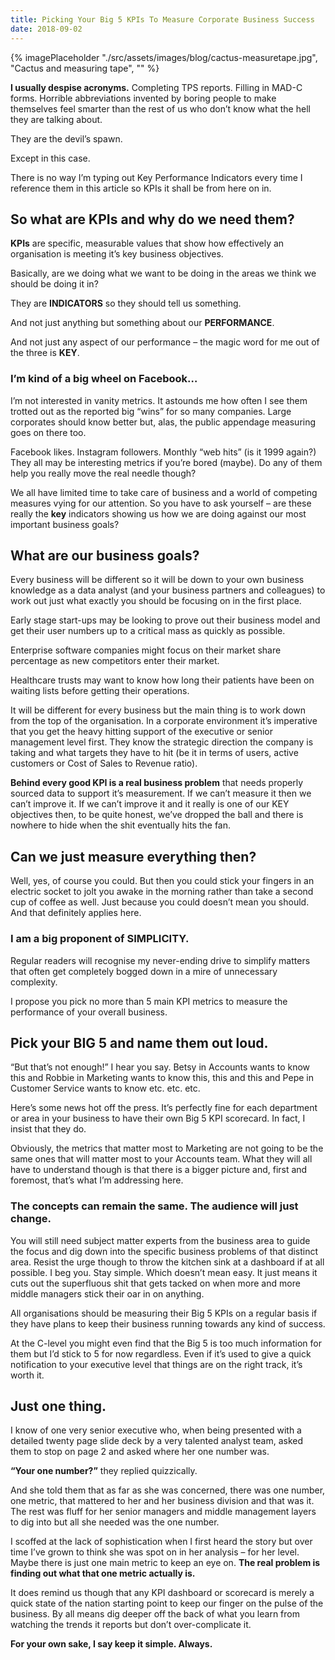 ```yaml
---
title: Picking Your Big 5 KPIs To Measure Corporate Business Success
date: 2018-09-02
---
```

{% imagePlaceholder "./src/assets/images/blog/cactus-measuretape.jpg", "Cactus and measuring tape", "" %}

**I usually despise acronyms.** Completing TPS reports. Filling in MAD-C forms. Horrible abbreviations invented by boring people to make themselves feel smarter than the rest of us who don’t know what the hell they are talking about.

They are the devil’s spawn.

Except in this case.

There is no way I’m typing out Key Performance Indicators every time I reference them in this article so KPIs it shall be from here on in.

## So what are KPIs and why do we need them?

**KPIs** are specific, measurable values that show how effectively an organisation is meeting it’s key business objectives.

Basically, are we doing what we want to be doing in the areas we think we should be doing it in?

They are **INDICATORS** so they should tell us something.

And not just anything but something about our **PERFORMANCE**.

And not just any aspect of our performance &#8211; the magic word for me out of the three is **KEY**.

### I’m kind of a big wheel on Facebook…

I&#8217;m not interested in vanity metrics. It astounds me how often I see them trotted out as the reported big “wins” for so many companies. Large corporates should know better but, alas, the public appendage measuring goes on there too.

Facebook likes. Instagram followers. Monthly “web hits” (is it 1999 again?) They all may be interesting metrics if you&#8217;re bored (maybe). Do any of them help you really move the real needle though?

We all have limited time to take care of business and a world of competing measures vying for our attention. So you have to ask yourself – are these really the **key** indicators showing us how we are doing against our most important business goals?

## What are our business goals?

Every business will be different so it will be down to your own business knowledge as a data analyst (and your business partners and colleagues) to work out just what exactly you should be focusing on in the first place.

Early stage start-ups may be looking to prove out their business model and get their user numbers up to a critical mass as quickly as possible.

Enterprise software companies might focus on their market share percentage as new competitors enter their market.

Healthcare trusts may want to know how long their patients have been on waiting lists before getting their operations.

It will be different for every business but the main thing is to work down from the top of the organisation. In a corporate environment it’s imperative that you get the heavy hitting support of the executive or senior management level first. They know the strategic direction the company is taking and what targets they have to hit (be it in terms of users, active customers or Cost of Sales to Revenue ratio).

**Behind every good KPI is a real business problem** that needs properly sourced data to support it’s measurement. If we can’t measure it then we can’t improve it. If we can’t improve it and it really is one of our KEY objectives then, to be quite honest, we’ve dropped the ball and there is nowhere to hide when the shit eventually hits the fan.

## Can we just measure everything then?

Well, yes, of course you could. But then you could stick your fingers in an electric socket to jolt you awake in the morning rather than take a second cup of coffee as well. Just because you could doesn’t mean you should. And that definitely applies here.

### I am a big proponent of SIMPLICITY.

Regular readers will recognise my never-ending drive to simplify matters that often get completely bogged down in a mire of unnecessary complexity.

I propose you pick no more than 5 main KPI metrics to measure the performance of your overall business.

## Pick your BIG 5 and name them out loud.

“But that’s not enough!” I hear you say. Betsy in Accounts wants to know this and Robbie in Marketing wants to know this, this and this and Pepe in Customer Service wants to know etc. etc. etc.

Here’s some news hot off the press. It’s perfectly fine for each department or area in your business to have their own Big 5 KPI scorecard. In fact, I insist that they do.

Obviously, the metrics that matter most to Marketing are not going to be the same ones that will matter most to your Accounts team. What they will all have to understand though is that there is a bigger picture and, first and foremost, that’s what I’m addressing here.

### The concepts can remain the same. The audience will just change.

You will still need subject matter experts from the business area to guide the focus and dig down into the specific business problems of that distinct area. Resist the urge though to throw the kitchen sink at a dashboard if at all possible. I beg you. Stay simple. Which doesn’t mean easy. It just means it cuts out the superfluous shit that gets tacked on when more and more middle managers stick their oar in on anything.

All organisations should be measuring their Big 5 KPIs on a regular basis if they have plans to keep their business running towards any kind of success.

At the C-level you might even find that the Big 5 is too much information for them but I’d stick to 5 for now regardless. Even if it’s used to give a quick notification to your executive level that things are on the right track, it’s worth it.

## Just one thing.

I know of one very senior executive who, when being presented with a detailed twenty page slide deck by a very talented analyst team, asked them to stop on page 2 and asked where her one number was.

**“Your one number?”** they replied quizzically.

And she told them that as far as she was concerned, there was one number, one metric, that mattered to her and her business division and that was it. The rest was fluff for her senior managers and middle management layers to dig into but all she needed was the one number.

I scoffed at the lack of sophistication when I first heard the story but over time I’ve grown to think she was spot on in her analysis – for her level. Maybe there is just one main metric to keep an eye on. **The real problem is finding out what that one metric actually is.**

It does remind us though that any KPI dashboard or scorecard is merely a quick state of the nation starting point to keep our finger on the pulse of the business. By all means dig deeper off the back of what you learn from watching the trends it reports but don’t over-complicate it.

**For your own sake, I say keep it simple. Always.**